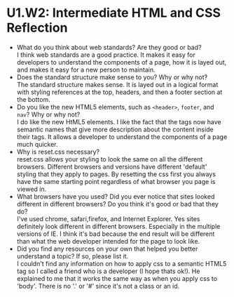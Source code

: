 # U1.W2: Intermediate HTML and CSS Reflection

* What do you think about web standards? Are they good or bad?
<br> I think web standards are a good practice.  It makes it easy for developers to understand the components of a page, how it is layed out, and makes it easy for a new person to maintain.
* Does the standard structure make sense to you? Why or why not?
<br> The standard structure makes sense.  It is layed out in a logical format with styling references at the top, headers, and then a footer section at the bottom.
* Do you like the new HTML5 elements, such as `<header>`, `footer`, and `nav`? Why or why not?
<br> I do like the new HtML5 elements.  I like the fact that the tags now have semantic names that give more description about the content inside their tags.  It allows a developer to understand the components of a page much quicker.
* Why is reset.css necessary? 
<br> reset.css allows your styling to look the same on all the different browsers.  Different browsers and versions have different 'default' styling that they apply to pages.  By resetting the css first you always have the same starting point regardless of what browser you page is viewed in.
* What browsers have you used? Did you ever notice that sites looked different in different browsers? Do you think it's good or bad that they do?
<br> I've used chrome, safari,firefox, and Internet Explorer.  Yes sites definitely look different in different browsers.  Especially in the multiple versions of IE.  I think it's bad because the end result will be different than what the web developer intended for the page to look like.
* Did you find any resources on your own that helped you better understand a topic? If so, please list it.
<br> I couldn't find any information on how to apply css to a semantic HTML5 tag so I called a friend who is a developer (I hope thats ok!).  He explained to me that it works the same way as when you apply css to 'body'.  There is no '.' or '#' since it's not a class or an id.